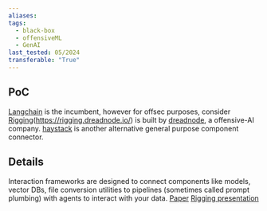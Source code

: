 ```yaml
---
aliases: 
tags:
  - black-box
  - offensiveML
  - GenAI
last_tested: 05/2024
transferable: "True"
---
```

## **PoC**
[Langchain]() is the incumbent, however for offsec purposes, consider  [Rigging]()(https://rigging.dreadnode.io/) is built by [dreadnode](https://www.dreadnode.io/), a offensive-AI company. 
[haystack](https://github.com/deepset-ai/haystack) is another alternative general purpose component connector. 

## **Details**
 
Interaction frameworks are designed to connect components like models, vector DBs, file conversion utilities to pipelines (sometimes called prompt plumbing) with agents to interact with your data. 
[Paper](https://python.langchain.com/docs/get_started/introduction/) 
[Rigging presentation](https://github.com/dreadnode/conferences/blob/main/SOCON_2024/Ghosts%20on%20the%20Node.pdf) 